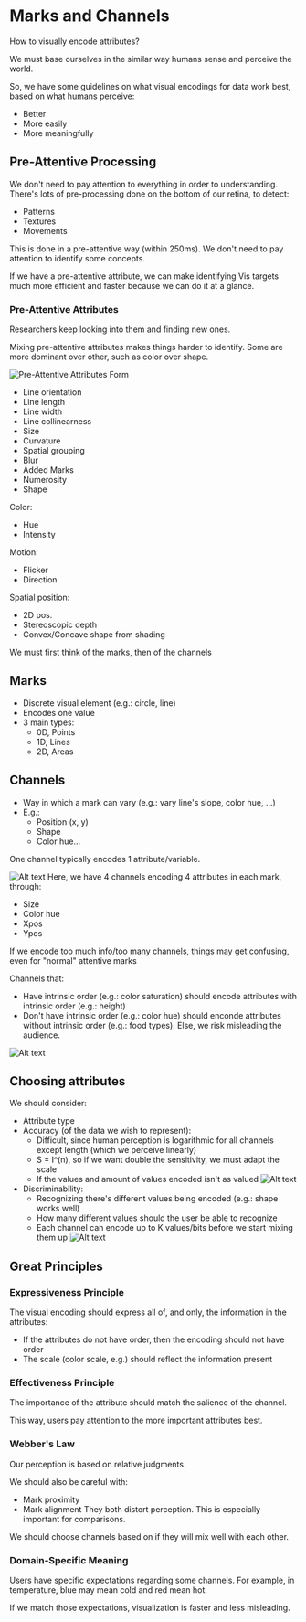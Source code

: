 # Marks and Channels

How to visually encode attributes?

We must base ourselves in the similar way humans sense and perceive the world.

So, we have some guidelines on what visual encodings for data work best, based on what humans perceive:
- Better
- More easily
- More meaningfully

## Pre-Attentive Processing
We don't need to pay attention to everything in order to understanding. There's lots of pre-processing done on the bottom of our retina, to detect:
- Patterns
- Textures
- Movements

This is done in a pre-attentive way (within 250ms). We don't need to pay attention to identify some concepts.

If we have a pre-attentive attribute, we can make identifying Vis targets much more efficient and faster because we can do it at a glance.

### Pre-Attentive Attributes
Researchers keep looking into them and finding new ones.

Mixing pre-attentive attributes makes things harder to identify. Some are more dominant over other, such as color over shape.

![Pre-Attentive Attributes](Pics/T03%20-%201A.png)
Form
- Line orientation
- Line length
- Line width
- Line collinearness
- Size
- Curvature
- Spatial grouping
- Blur 
- Added Marks
- Numerosity
- Shape

Color:
- Hue
- Intensity

Motion:
- Flicker
- Direction

Spatial position:
- 2D pos.
- Stereoscopic depth
- Convex/Concave shape from shading


We must first think of the marks, then of the channels

## Marks
- Discrete visual element (e.g.: circle, line)
- Encodes one value
- 3 main types: 
    - 0D, Points
    - 1D, Lines 
    - 2D, Areas

## Channels
- Way in which a mark can vary (e.g.: vary line's slope, color hue, ...)
- E.g.:
    - Position (x, y)
    - Shape
    - Color hue...

One channel typically encodes 1 attribute/variable.

![Alt text](Pics/T03%20-%201B.png)
Here, we have 4 channels encoding 4 attributes in each mark, through:
- Size
- Color hue
- Xpos
- Ypos

If we encode too much info/too many channels, things may get confusing, even for "normal" attentive marks

Channels that:
- Have intrinsic order (e.g.: color saturation) should encode attributes with intrinsic order (e.g.: height)
- Don't have intrinsic order (e.g.: color hue) should enconde attributes without intrinsic order (e.g.: food types).
Else, we risk misleading the audience.

![Alt text](Pics/T03%20-%201C.png)


## Choosing attributes
We should consider:
- Attribute type
- Accuracy (of the data we wish to represent):
    - Difficult, since human perception is logarithmic for all channels except length (which we perceive linearly)
    - S = I^(n), so if we want double the sensitivity, we must adapt the scale
    - If the values and amount of values encoded isn't as valued
    ![Alt text](Pics/T03%20-%201D.png)
- Discriminability:
    - Recognizing there's different values being encoded (e.g.: shape works well)
    - How many different values should the user be able to recognize
    - Each channel can encode up to K values/bits before we start mixing them up
![Alt text](Pics/T03%20-%201E.png)


## Great Principles
### Expressiveness Principle
The visual encoding should express all of, and only, the information in the attributes:
- If the attributes do not have order, then the encoding should not have order
- The scale (color scale, e.g.) should reflect the information present

### Effectiveness Principle
The importance of the attribute should match the salience of the channel.

This way, users pay attention to the more important attributes best.

### Webber's Law
Our perception is based on relative judgments. 

We should also be careful with:
- Mark proximity
- Mark alignment
They both distort perception. This is especially important for comparisons.

We should choose channels based on if they will mix well with each other.

### Domain-Specific Meaning
Users have specific expectations regarding some channels. For example, in temperature, blue may mean cold and red mean hot.

If we match those expectations, visualization is faster and less misleading.